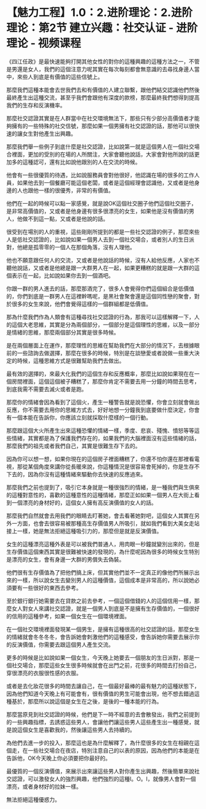 # 【魅力工程】1.0：2.进阶理论：2.进阶理论：第2节 建立兴趣：社交认证 - 进阶理论 - 视频课程

《四江任政》是最快速能夠打開其他女性的對你的這種興趣的這種方法之一，不管是男還是女人，我們的這個注意力呢其實在每次每刻都會無意識的去尋找身邊人當中，來些人到底是有價值的這些信號上。

那麼我們這種本能會去世我們去和有價值的人建立聯繫，跟他們結交認識他們然後最終產生出這種交流，甚至乎我們會跟他有深度的款榜，那麼最終我們想得到提高我們的生存和反演機率。

那麼社交認證其實是在人群當中在社交環境無法下，那些只有少部分高價值者才能夠擁有的一些特殊的社交信號，那麼如果一個男擁有社交認證的話，那他可以很快速的讓女生對他產生出興趣。

那麼我們舉一些例子到底什麼是社交認證，比如說第一就是這個男人在一個社交場合裡面，更加的受別的在場的人所關注，大家會聽他說話，大家會對他所說的話更加多的這種認可，還有比如說他跟別的人在交流的時候。

他會有一些很優質的待遇，比如說服務員會對他很好，他認識在場的很多的工作人員，如果他去到一個餐廳可能這個老闆，或者是這個經理會認識他，又或者是他身邊的人也跟他一樣的很優秀，非常的有價值。

他們在一起的時候可以點一家感覺，就是說OK這個社交圈子他們這個社交圈子，是非常高價值的，又或者是他身邊有很多很漂亮的女生，如果他是沒有價值的男人，他做不到這一點，又或者是他說的話。

很受到在場別的人的重視，這些剛剛所提到的都是一些社交認證的例子，那麼來些人是低社交認證的，比如說如果一個男人去到一個社交場合，或者別人的生日派對，他總是孤零零的一個人在那個角落，沒有人理他。

他也不願意跟任何人的交流，又或者是他說話的時候，沒有人給他反應，人家也不聽他說話，又或者是他總是跟一大群男人在一起，如果更糟糕的就是跟一大群的這個表示在一起，比如說如果你去到一個酒吧。

你跟一群的男人進去的話，那麼那酒完了，很多人會覺得你們這個組合是低價值的，你們到底是一群男人在這裡幹嗎呢，是黑社會聚會還是這個同性戀的聚會，對於很多的女生來說，他們會覺得這樣的一個群組都是低價值。

那為什麼我們作為人類會有這種尋找社交認證的行為，那我可以這樣解釋一下，人的這個大老思維，其實是分為兩個部分，一個部分是這個理性的思維，以及一部分是情緒的思維，那麼兩個部分其實是很多時候。

是在兩個層面上在運作，那麼理性的思維在幫助我們在大部分的情況下，去根據眼前的一些諮詢去做選擇，那麼在很多的時候，特別是在談戀愛或者說做一些重大決定的時候，這種思維方式是很難幫助我們去做出。

最有效的選擇的，來最大化我們的這個生存和反應概率，那麼比如說如果現在在一個房間裡面，這個這個被子糟糕了，那麼你肯定不需要去用一分鐘的時間去思考，到底我需不需要去滅火或者是跑。

那麼你的情緒會因為看到了這個火，產生一種警告就是說恐懼，你會立刻就會做出反應，你不需要去用你的思維方式去，好好地想一分鐘我到底要做什麼決定，你會有一個本能在告訴你，你應該立刻就採取什麼樣的一個行動。

那麼跟這個大火所產生出來這種恐懼的情緒一樣，季度、悲哀、殘愧、憤怒等等這些情緒，其實都是為了保護我們存在的，如果我們的大腦裡面沒有這些情緒的話，那麼我們的祖先或者我們自己，其實是很難生存下去的。

因為你可以想一想，如果你現在的這個房子裡面糟糕了，你還不怕你還在那裡看電視，那從某個角度來講你從長暖來說，你這種情況是很容易會死掉的，你是生存不下去的，因為你沒有這種情緒來驅動你去快速的反應過來。

那麼我們之前也提到了，吸引它本身就是一種很強烈的情緒，是一種我們與生俱來的這種對意性的，喜歡的這種意性的這種情緒，那麼正如如果一個男人在大街上看到一個漂亮的身材好的，這個女人擁有高反演價值的女人的話。

那麼我們自然就會去用我們的眼睛去盯著她，會去看著她對吧，這個女人其實在另外一方面，也會去很容易被那種高生存價值男人所吸引，就如我們看到大美女走站接上一樣，她是無法拒絕這種吸引力的，那麼但是就是反演價值。

女生的這種漂亮這種外表是可以被我們普通人，用肉眼一秒鐘就變別出來的，但是生存價值這個東西其實是很難被快速的發現的，為什麼呢因為很多的時候女生特別是漂亮的女生，會有身邊一大群的男償失去偽裝。

他們很有生存價值為了把他們搞上床，但其實他們並不一定真正的像他們所展示出來的一樣，所以說女生去變別男人的這種價值，這個成本是非常高的，所以說她必須要有一些很好的東西去參考。

至於銀行銀行她需要去在貸款之前去參考，一個這個借錢的人的這個信用一樣，那麼女人對女人來講社交認證，就是一個男人到底是不是擁有生存價值的，一個很好的信用的這種參考，如果一個女生在一個環境裡面。

在一個社交環境裡面發現某一個男生，是擁有這種很高的社交認證的話，那麼女生的情緒就會冬冬冬冬，會告訴她會刺激他們的這種感受，會告訴她你需要去展示你的反演價值，你需要去跟這個男人產生交流。

更多的時候是比如說如果一個女生，今天晚上她要去一個朋友的生日派對，那是一個社交場合，那麼這些女生很多時候就會在出門之前，花很多的時間去打扮自己，穿很漂亮的衣服很性感的衣服。

或者是去化妝花很多的時間去讓自己，在一個最好最棒的最有魅力的這種狀態下，因為他們知道今天晚上有可能會有，很有價值的男生可能會出現，他不想去錯過這種基於，那麼所以說這個是女生在之後，是後的一種本能的行為。

那麼當原見到社交認證的時候，他們是下一時不經意的去會散發出，我們之前提到的一些興趣指標，去誘惑這些男人，會讓他們讓這些男人這些產生出一種感覺，就是說這個女生是喜歡我的，然後讓這些男人去持續的。

為他們去進一步的投入，那麼這也是為什麼解釋了，為什麼很多的女生在相親在這個走，在一些社交場合在夜店，特別注意自己的以表的原因，因為他們的本能是在告訴他，OK今天晚上你必須要把你最好的。

最優質的一個反演價值，來展示出來讓這些男人對你產生出興趣，然後簡單來說社交認證，可以激發女人的強烈興趣，他們強烈的這種I。O。I，就像男人會對一個漂亮，或者身材好的拉妹一樣。

無法拒絕這種優惑力。